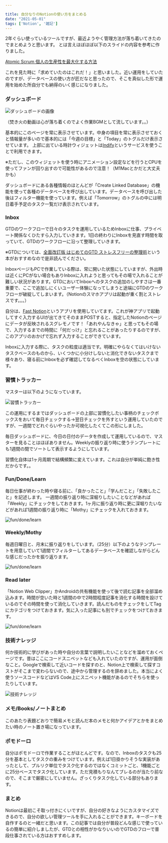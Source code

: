 ```yaml
---

title: 自分なりのNotionの使い方をまとめる
date: "2021-05-01"
tags: ['Notion', '雑記']
---
```


2年ぐらい使っているツールですが、最近ようやく管理方法が落ち着いてきたのでまとめようと思います。
とは言えほぼほぼ以下のスライドの内容を参考に作りました。

[Atomic Scrum 個人の生産性を最大化する方法](https://speakerdeck.com/raykataoka/atomic-scrum-ge-ren-falsesheng-chan-xing-wozui-da-hua-surufang-fa)

これを見た時に「求めていたのはこれだ！」と思いました。近い運用をしていたのですが、データベースの使い方が匠だなと思ったので、そこを真似した形で運用を始めた所自分でも納得のいく感じになりました。

### ダッシュボード

![ダッシュボードの画像](../images/dashboard_0430.png)

（焚き火の動画は心が落ち着くのでよく作業BGMとして流しています。。）

基本的にこのページを常に表示させています。中身の項目を常に表示させておくと情報量が多いので基本的には「今週の目標」と「Today」のトグルだけ表示させています。
上部に出ている時計ウィジェットは[Indify](https://indify.co/)というサービスを使うことで利用できます。

※ただし、このウィジェットを使う時にアニメーション設定などを行うとCPUを使ってファンが回り出すので可能性があるので注意！（M1Macとかだと大丈夫かも）

ダッシュボードにある各種情報のほとんどが「Create Linked Database」の機能を使って各種のデータベースを呼び出しています。データベースを呼び出した後はフィルター機能を使っています。例えば「Tomorrow」のトグルの中には明日着手予定のタスク一覧だけ表示されています。

### Inbox

GTDのワークフローで日々のタスクを運用しているためInboxに仕事、プライベート関係なくひたすら入力していきます。1日の終わりにInboxを見直す時間を取っていて、GTDのワークフローに沿って整理していきます。

※GTDについては、[全面改訂版 はじめてのGTD ストレスフリーの整理術](https://www.amazon.co.jp/%E5%85%A8%E9%9D%A2%E6%94%B9%E8%A8%82%E7%89%88-%E3%81%AF%E3%81%98%E3%82%81%E3%81%A6%E3%81%AEGTD-%E3%82%B9%E3%83%88%E3%83%AC%E3%82%B9%E3%83%95%E3%83%AA%E3%83%BC%E3%81%AE%E6%95%B4%E7%90%86%E8%A1%93-%E3%83%87%E3%83%93%E3%83%83%E3%83%89%E3%83%BB%E3%82%A2%E3%83%AC%E3%83%B3/dp/4576151878)という本がおすすめなので是非読んでください。

InboxページもPCで作業している際は、常に開いた状態にしていますが、外出時は近くにPCがない場合もありInboxに入れようと思ってもその場で入れることが難しい状況があります。GTDにおいてInboxへのタスクの追加のしやすさは一番重要で、ここで追加しにくいユーザー体験になってしまうと途端にGTDのワークフローが破綻してしまいます。（Notionのスマホアプリは起動が重く割とストレスです。。。）

自分は、[Fast Notion](https://www.notion.so/Fast-Notion-74dd4501d5824de7997a143baba1098f)というアプリを使用していてます。これが神アプリで起動してすぐ入力するUIが出てきてそのままPOSTすると、指定したNotionのページにデータが反映されるスグレモノです！「あれやんなきゃ」と思ってもその場で、入力するまでの時間に「何だっけ」と忘れることがあったりするのですが、このアプリのおかげで忘れず入力することができています。

Inboxに入力する際に、タスクの粒度は適当です。明確にやらなくてはいけないタスクべースのものから、いくつかに小分けしないと消化できないタスクまで様々あり、寝る前にInboxを必ず確認してなるべくInboxを空の状態にしています。


### 習慣トラッカー
マスターは以下のようになっています。

![習慣トラッカー](../images/trucker.png)

この運用にするまではダッシュボードの上部に習慣化したい事柄のチェックボックスをおいて毎日チェックする→翌日チェックを外すという運用していたのですが、一週間でどれぐらいやったか可視化したくてこの形にしました。

毎日ダッシュボードに、今日の日付のデータを作成して運用しているので、マスターを見ることはほぼありません。Weeklyの振り返り時に使うテンプレートにも1週間の間でソートして表示するようにしています。

習慣化自体は1ヶ月周期で結構頻繁に変えています。これは自分が単純に飽き性だからです。。


### Fun/Done/Learn
毎日仕事が終わった時や寝る前に、「良かったこと」「学んだこと」「失敗したこと」を記述します。
一週間の振り返り時に深堀りしたいことなどがあれば「Weekly」にチェックをしておきます。1ヶ月に振り返り時に更に深堀りたいなどがあれば1週間の振り返り時に「Mothy」にチェックを入れておきます。

![fun/done/learn](../images/fundonelearn.png)

### Weekly/Mothy

毎週日曜日と、月末に振り返りをしています。（25分）以下のようなテンプレートを用意していて1週間でフィルターしてあるデータベースを確認しながらどんな感じだったかを振り返ります。

![fun/done/learn](../images/weekly_and_mothy.png)

### Read later

「Notion Web Clipper」かAndroidの共有機能を使って後で読む記事を全部溜め込みます。時間が空いた時と1週間の中で2時間程度記事を消化する時間を設けているのでその時間を使って消化していきます。読んだものをチェックをしてTagにカテゴリをつけておきます。気に入った記事にも別でチェックをつけておきます。

![fun/done/learn](../images/read.png)

### 技術ナレッジ

何か技術的に学びがあった時や自分の言葉で説明したいことなどを溜めておくページです。昔はここにコードスニペットなども入れていたのですが、運用が面倒なこと。Googleで検索して近いコードを探すのと、Notion上で検索して探すコストがそこまで変わらないので、途中から管理するのを辞めました。本当によく使うソースコードなどはVS Code上にスニペット機能があるのでそちらを使ったりしています。

![技術ナレッジ](../images/knowledge.png)

### メモ/Books/ノートまとめ

このあたり表題どおりで簡易メモと読んだ本のメモと何かアイデアとかをまとめたい時のノート置き場になっています。

### ポモドーロ

自分はポモドーロで作業することがほとんどです。なので、Inboxのタスクも25分を基本としてタスクの重みをつけています。例えば1日掛かりそうな実装があったとして、プルリク単位でタスク化するのではなくコミットごと、1機能ごとに25分ベースでタスク化しています。ただ見積もりなんてブレるのが当たり前なので、そこまで厳密にしていません。ざっくりタスク化している部分もあります。

### まとめ

Notionは最初こそ取っ付きにくいですが、自分の好きなようにカスタマイズできるので、自分の欲しい管理ツールを手に入れることができます。キーボードを自作するのと一緒だと思います。この記事では自分が普段どんな感じで使っているの簡単に紹介しましたが、GTDとの相性がかなりいいのでGTDのフローで普段仕事されている方はおすすめします。


